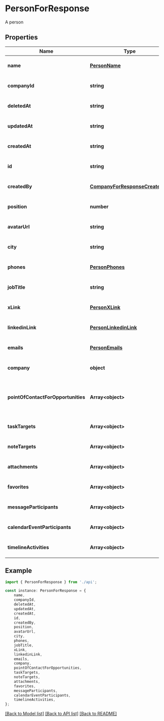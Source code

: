 # PersonForResponse

A person

## Properties

Name | Type | Description | Notes
------------ | ------------- | ------------- | -------------
**name** | [**PersonName**](PersonName.md) |  | [optional] [default to undefined]
**companyId** | **string** |  | [optional] [default to undefined]
**deletedAt** | **string** | Date when the record was deleted | [optional] [default to undefined]
**updatedAt** | **string** | Last time the record was changed | [optional] [default to undefined]
**createdAt** | **string** | Creation date | [optional] [default to undefined]
**id** | **string** | Id | [optional] [default to undefined]
**createdBy** | [**CompanyForResponseCreatedBy**](CompanyForResponseCreatedBy.md) |  | [optional] [default to undefined]
**position** | **number** | Person record Position | [optional] [default to undefined]
**avatarUrl** | **string** | Contact’s avatar | [optional] [default to undefined]
**city** | **string** | Contact’s city | [optional] [default to undefined]
**phones** | [**PersonPhones**](PersonPhones.md) |  | [optional] [default to undefined]
**jobTitle** | **string** | Contact’s job title | [optional] [default to undefined]
**xLink** | [**PersonXLink**](PersonXLink.md) |  | [optional] [default to undefined]
**linkedinLink** | [**PersonLinkedinLink**](PersonLinkedinLink.md) |  | [optional] [default to undefined]
**emails** | [**PersonEmails**](PersonEmails.md) |  | [optional] [default to undefined]
**company** | **object** |  | [optional] [default to undefined]
**pointOfContactForOpportunities** | **Array&lt;object&gt;** | List of opportunities for which that person is the point of contact | [optional] [default to undefined]
**taskTargets** | **Array&lt;object&gt;** | Tasks tied to the contact | [optional] [default to undefined]
**noteTargets** | **Array&lt;object&gt;** | Notes tied to the contact | [optional] [default to undefined]
**attachments** | **Array&lt;object&gt;** | Attachments linked to the contact. | [optional] [default to undefined]
**favorites** | **Array&lt;object&gt;** | Favorites linked to the contact | [optional] [default to undefined]
**messageParticipants** | **Array&lt;object&gt;** | Message Participants | [optional] [default to undefined]
**calendarEventParticipants** | **Array&lt;object&gt;** | Calendar Event Participants | [optional] [default to undefined]
**timelineActivities** | **Array&lt;object&gt;** | Events linked to the person | [optional] [default to undefined]

## Example

```typescript
import { PersonForResponse } from './api';

const instance: PersonForResponse = {
    name,
    companyId,
    deletedAt,
    updatedAt,
    createdAt,
    id,
    createdBy,
    position,
    avatarUrl,
    city,
    phones,
    jobTitle,
    xLink,
    linkedinLink,
    emails,
    company,
    pointOfContactForOpportunities,
    taskTargets,
    noteTargets,
    attachments,
    favorites,
    messageParticipants,
    calendarEventParticipants,
    timelineActivities,
};
```

[[Back to Model list]](../README.md#documentation-for-models) [[Back to API list]](../README.md#documentation-for-api-endpoints) [[Back to README]](../README.md)
